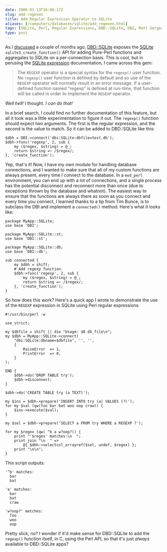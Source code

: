 ```yaml
--- 
date: 2006-01-13T16:08:17Z
slug: add-regexen
title: Add Regular Expression Operator to SQLite
aliases: [/computers/databases/sqlite/add_regexen.html]
tags: [SQLite, Perl, Regular Expressions, DBD::SQLite, DBI, Matt Sergeant]
type: post
---
```


As I [discussed] a couple of months ago, [DBD::SQLite] exposes the [SQLite]
`sqlite3_create_function()` API for adding Pure-Perl functions and aggregates to
SQLite on a per-connection basis. This is cool, but in perusing the [SQLite
expression] documentation, I came across this gem:

> The `REGEXP` operator is a special syntax for the `regexp()` user function. No
> `regexp()` user function is defined by default and so use of the `REGEXP`
> operator will normally result in an error message. If a user-defined function
> named “regexp” is defined at run-time, that function will be called in order
> to implement the `REGEXP` operator.

*Well hell!* I thought. *I can do that!*

In a brief search, I could find no further documentation of this feature, but
all it took was a little experimentation to figure it out. The `regexp()`
function should expect two arguments. The first is the regular expression, and
the second is the value to match. So it can be added to DBD::SQLite like this:

    $dbh = DBI->connect('dbi:SQLite:dbfile=test.db');
    $dbh->func('regexp', 2, sub {
        my ($regex, $string) = @_;
        return $string =~ /$regex/;
    }, 'create_function');

Yep, that's it! Now, I have my own module for handling database connections, and
I wanted to make sure that all of my custom functions are always present, every
time I connect to the database. In a `mod_perl` environment, you can end up with
a lot of connections, and a single process has the potential disconnect and
reconnect more than once (due to exceptions thrown by the database and whatnot).
The easiest way to ensure that the functions are always there as soon as you
connect and every time you connect, I learned thanks to a tip from Tim Bunce, is
to subclass the DBI and implement a `connected()` method. Here's what it looks
like:

    package MyApp::SQLite;
    use base 'DBI';

    package MyApp::SQLite::st;
    use base 'DBI::st';

    package MyApp::SQLite::db;
    use base 'DBI::db';

    sub connected {
        my $dbh = shift;
        # Add regexp function.
        $dbh->func('regexp', 2, sub {
            my ($regex, $string) = @_;
            return $string =~ /$regex/;
        }, 'create_function');
    }

So how does this work? Here's a quick app I wrote to demonstrate the use of the
`REGEXP` expression in SQLite using Perl regular expressions:

    #!/usr/bin/perl -w

    use strict;

    my $dbfile = shift || die "Usage: $0 db_file\n";
    my $dbh = MyApp::SQLite->connect(
        "dbi:SQLite:dbname=$dbfile", '', '',
        {
            RaiseError  => 1,
            PrintError  => 0,
        }
    );

    END {
        $dbh->do('DROP TABLE try');
        $dbh->disconnect;
    }

    $dbh->do('CREATE TABLE try (a TEXT)');

    my $ins = $dbh->prepare('INSERT INTO try (a) VALUES (?)');
    for my $val (qw(foo bar bat woo oop craw)) {
        $ins->execute($val);
    }

    my $sel = $dbh->prepare('SELECT a FROM try WHERE a REGEXP ?');

    for my $regex (qw( ^b a w?oop?)) {
        print "'$regex' matches:\n  ";
        print join "\n  " =>
            @{ $dbh->selectcol_arrayref($sel, undef, $regex) };
        print "\n\n";
    }

This script outputs:

    '^b' matches:
      bar
      bat

    'a' matches:
      bar
      bat
      craw

    'w?oop?' matches:
      foo
      woo
      oop

Pretty slick, no? I wonder if it'd make sense for DBD::SQLite to add the
`regexp()` function itself, in C, using the Perl API, so that it's just *always*
available to DBD::SQLite apps?

  [discussed]: http://www.justatheory.com/computers/databases/sqlite/custom_perl_aggregates.html
    "Custom Aggregates in Perl"
  [DBD::SQLite]: http://search.cpan.org/dist/DBD-SQLite/ "DBD::SQLite on CPAN"
  [SQLite]: http://www.sqlite.org/ "Learn all about SQLite"
  [SQLite expression]: http://www.sqlite.org/lang_expr.html
    "Query Language Understood by SQLite: expression"
